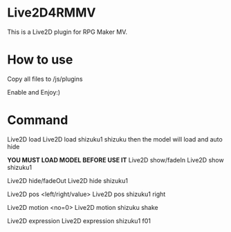 # Live2D4RMMV
This is a Live2D plugin for RPG Maker MV.

# How to use
Copy all files to <your game>/js/plugins

Enable and Enjoy:)

# Command
Live2D load <name for use> <model name>
   Live2D load shizuku1 shizuku
then the model will load and auto hide

**YOU MUST LOAD MODEL BEFORE USE IT**
Live2D show/fadeIn <name>
   Live2D show shizuku1

Live2D hide/fadeOut <name>
   Live2D hide shizuku1

Live2D pos <name> <left/right/value>
   Live2D pos shizuku1 right

Live2D motion <name> <motion> <no=0>
   Live2D motion shizuku shake

Live2D expression <name> <expression>
   Live2D expression shizuku1 f01
